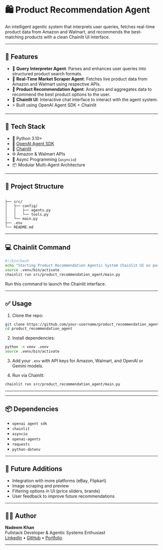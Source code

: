 # 🛍️ Product Recommendation Agent

An intelligent agentic system that interprets user queries, fetches real-time product data from Amazon and Walmart, and recommends the best-matching products with a clean Chainlit UI interface.

---

## 🚀 Features

- 🧠 **Query Interpreter Agent**: Parses and enhances user queries into structured product search formats.
- 🔎 **Real-Time Market Scraper Agent**: Fetches live product data from Amazon and Walmart using respective APIs.
- 🎯 **Product Recommendation Agent**: Analyzes and aggregates data to recommend the best product options to the user.
- 💬 **Chainlit UI**: Interactive chat interface to interact with the agent system.
- ⚡ Built using OpenAI Agent SDK + Chainlit

---

## 🧱 Tech Stack

- 🐍 Python 3.10+
- 🤖 [OpenAI Agent SDK](https://github.com/openai/openai-python)
- 🔗 [Chainlit](https://docs.chainlit.io/)
- 🌐 Amazon & Walmart APIs
- 🧪 Async Programming (`asyncio`)
- 📦 Modular Multi-Agent Architecture

---

## 📁 Project Structure

```

├── src/
│   ├── config/
│   │   ├── agents.py
│   │   └── tools.py
│   └── main.py
├── .env
└── README.md

```

---

## 💻 Chainlit Command

```bash
#!/bin/bash
echo "Starting Product Recommendation Agentic System Chainlit UI on port 8080..."
source .venv/bin/activate
chainlit run src/product_recommendation_agent/main.py
```

Run this command to launch the Chainlit interface.

---

## ✅ Usage

1. Clone the repo:

```bash
git clone https://github.com/your-username/product_recommendation_agent.git
cd product_recommendation_agent
```

2. Install dependencies:

```bash
python -m venv .venv
source .venv/bin/activate
```

3. Add your `.env` with API keys for Amazon, Walmart, and OpenAI or Gemini models.

4. Run via Chainlit:

```bash
chainlit run src/product_recommendation_agent/main.py
```

---

---

## 📦 Dependencies

- `openai agent sdk`
- `chainlit`
- `asyncio`
- `openai-agents`
- `requests`
- `python-dotenv`

---

## 🧠 Future Additions

- Integration with more platforms (eBay, Flipkart)
- Image scraping and preview
- Filtering options in UI (price sliders, brands)
- User feedback to improve future recommendations

---

## 👨‍💻 Author

**Nadeem Khan**  
Fullstack Developer & Agentic Systems Enthusiast  
[LinkedIn](linkedin.com/in/nadeem-khan-a083702b9/) • [GitHub](https://github.com/nadeemsangrasi) • [Portfolio](https://nadeemkhan.vercel.app)

---
